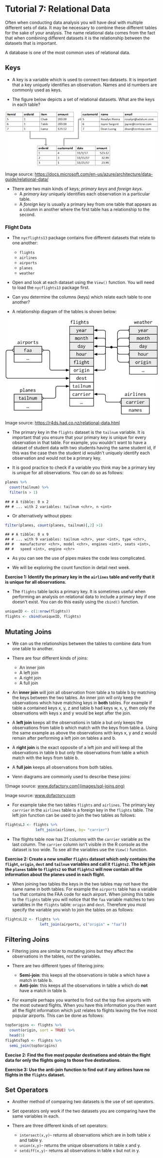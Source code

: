 Tutorial 7: Relational Data
================

Often when conducting data analysis you will have deal with multiple different sets of data. It may be necessary to combine these different tables for the sake of your analysis. The name relational data comes from the fact that when combining different datasets it is the relationship between the datasets that is important.

A database is one of the most common uses of relational data.

Keys
----

-   A key is a variable which is used to connect two datasets. It is important that a key uniquely identifies an observation. Names and id numbers are commonly used as keys.

-   The figure below depicts a set of relational datasets. What are the keys in each table?

![Image source: <https://docs.microsoft.com/en-us/azure/architecture/data-guide/relational-data/>](images/example-relational.png)

Image source: <https://docs.microsoft.com/en-us/azure/architecture/data-guide/relational-data/>

-   There are two main kinds of keys; *primary keys* and *foreign keys*.
    -   A *primary key* uniquely identifies each observation in a particular table.
    -   A *foreign key* is usually a primary key from one table that appears as a column in another where the first table has a relationship to the second.

### Flight Data

-   The `nycflights13` package contains five different datasets that relate to one another:
    -   `flights`
    -   `airlines`
    -   `airports`
    -   `planes`
    -   `weather`
-   Open and look at each dataset using the `View()` function. You will need to load the `nycflights13` package first.

-   Can you determine the columns (keys) which relate each table to one another?

-   A relationship diagram of the tables is shown below:

!["Image source: <https://r4ds.had.co.nz/relational-data.html>"](images/relational-nycflights.png)

Image source: <https://r4ds.had.co.nz/relational-data.html>

-   The primary key in the `flights` dataset is the `tailnum` variable. It is important that you ensure that your primary key is unique for every observation in that table. For example, you wouldn't want to have a dataset of student data with two students having the same student id, if this was the case then the student id wouldn't uniquely identify each observation and would not be a primary key.

-   It is good practice to check if a variable you think may be a primary key is unique for all observations. You can do so as follows:

``` r
planes %>% 
  count(tailnum) %>% 
  filter(n > 1)
```

    ## # A tibble: 0 x 2
    ## # ... with 2 variables: tailnum <chr>, n <int>

-   Or alternatively without pipes:

``` r
filter(planes, count(planes, tailnum)[,2] >1)
```

    ## # A tibble: 0 x 9
    ## # ... with 9 variables: tailnum <chr>, year <int>, type <chr>,
    ## #   manufacturer <chr>, model <chr>, engines <int>, seats <int>,
    ## #   speed <int>, engine <chr>

-   As you can see the use of pipes makes the code less complicated.

-   We will be exploring the count function in detail next week.

**Exercise 1: Identify the primary key in the `airlines` table and verify that it is unique for all observations.**

-   The `flights` table lacks a primary key. It is sometimes useful when performing an analysis on relational data to include a primary key if one doesn't exist. You can do this easily using the `cbind()` function.

``` r
uniqueID <- c(1:nrow(flights))
flights <- cbind(uniqueID, flights)
```

Mutating Joins
--------------

-   We can us the relationships between the tables to combine data from one table to another.

-   There are four different kinds of joins:
    -   An inner join
    -   A left join
    -   A right join
    -   A full join
-   An **inner join** will join all observation from table a to table b by matching the keys between the two tables. An inner join will only keep the observations which have matching keys in **both** tables. For example if table a contained keys x, y, z and table b had keys w, x, y, then only the observations with keys x and y would be kept after the join.

-   A **left join** keeps all the observations in table a but only keeps the observations from table b which match with the keys from table a. Using the same example as above the observations with keys x, y and z would remain after performing a left join on tables a and b.

-   A **right join** is the exact opposite of a left join and will keep all the observations in table b but only the observations from table a which match with the keys from table b.

-   A **full join** keeps all observations from both tables.

-   Venn diagrams are commonly used to describe these joins:

![Image source: www.dofactory.com](images/sql-joins.png)

Image source: www.dofactory.com

-   For example take the two tables `flights` and `airlines`. The primary key `carrrier` in the `airlines` table is a foreign key in the `flights` table. The left join function can be used to join the two tables as follows:

``` r
flightsLJ <- flights %>%
              left_join(airlines, by= "carrier")
```

-   The flights table now has 21 columns with the `carrier` variable as the last column. The `carrier` column isn't visible in the R console as the dataset is too wide. To see all the variables use the `View()` function.

**Exercise 2: Create a new smaller `flights` dataset which only contains the `flight`, `origin`, `dest` and `tailnum` variables and call it `flights2`. The left join the `planes` table to `flights2` so that `flights2` will now contain all the information about the planes used in each flight.**

-   When joining two tables the keys in the two tables may not have the same name in both tables. For example the `airports` table has a variable `faa` that contains the FAA code for each airport. When joining this table to the `flights` table you will notice that the `faa` variable matches to two variables in the `flights` table: `origin` and `dest`. Therefore you must specify the variable you wish to join the tables on as follows:

``` r
flightsLJ2 <- flights %>% 
                left_join(airports, c("origin" = "faa"))
```

Filtering Joins
---------------

-   Filtering joins are similar to mutating joins but they affect the observations in the tables, not the variables.

-   There are two different types of filtering joins:
    -   **Semi-join**: this keeps all the observations in table a which have a match in table b.
    -   **Anti-join**: this keeps all the observations in table a which do **not** have a match in table b.
-   For example perhaps you wanted to find out the top five airports with the most outward flights. When you have this information you then want all the flight information which just relates to flights leaving the five most popular airports. This can be done as follows:

``` r
top5origins <- flights %>%
  count(origin, sort = TRUE) %>%
  head(5)
flightsTop5 <- flights %>% 
  semi_join(top5origins)
```

**Execise 2: Find the five most popular destinations and obtain the flight data for only the flights going to those five destinations.**

**Exercise 3: Use the anti-join function to find out if any airlines have no flights in the `flights` dataset.**

Set Operators
-------------

-   Another method of comparing two datasets is the use of set operators.

-   Set operators only work if the two datasets you are comparing have the same variables in each.

-   There are three different kinds of set operators:
    -   `intersect(x,y)`- returns all observations which are in both table x and table y.
    -   `union(x,y)`- returns the unique observations in table x and y.
    -   `setdiff(x,y)`- returns all observations in table x but not in y.
